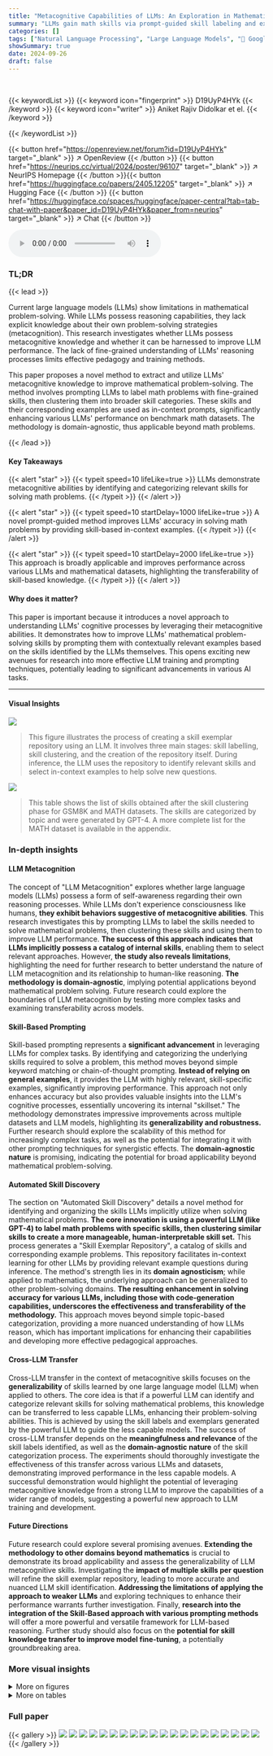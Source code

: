```yaml
---
title: "Metacognitive Capabilities of LLMs: An Exploration in Mathematical Problem Solving"
summary: "LLMs gain math skills via prompt-guided skill labeling and exemplar selection, significantly boosting accuracy."
categories: []
tags: ["Natural Language Processing", "Large Language Models", "🏢 Google DeepMind",]
showSummary: true
date: 2024-09-26
draft: false
---
```


<br>

{{< keywordList >}}
{{< keyword icon="fingerprint" >}} D19UyP4HYk {{< /keyword >}}
{{< keyword icon="writer" >}} Aniket Rajiv Didolkar et el. {{< /keyword >}}
 
{{< /keywordList >}}

{{< button href="https://openreview.net/forum?id=D19UyP4HYk" target="_blank" >}}
↗ OpenReview
{{< /button >}}
{{< button href="https://neurips.cc/virtual/2024/poster/96107" target="_blank" >}}
↗ NeurIPS Homepage
{{< /button >}}{{< button href="https://huggingface.co/papers/2405.12205" target="_blank" >}}
↗ Hugging Face
{{< /button >}}
{{< button href="https://huggingface.co/spaces/huggingface/paper-central?tab=tab-chat-with-paper&paper_id=D19UyP4HYk&paper_from=neurips" target="_blank" >}}
↗ Chat
{{< /button >}}



<audio controls>
    <source src="https://ai-paper-reviewer.com/D19UyP4HYk/podcast.wav" type="audio/wav">
    Your browser does not support the audio element.
</audio>


### TL;DR


{{< lead >}}

Current large language models (LLMs) show limitations in mathematical problem-solving.  While LLMs possess reasoning capabilities, they lack explicit knowledge about their own problem-solving strategies (metacognition). This research investigates whether LLMs possess metacognitive knowledge and whether it can be harnessed to improve LLM performance.  The lack of fine-grained understanding of LLMs' reasoning processes limits effective pedagogy and training methods.

This paper proposes a novel method to extract and utilize LLMs' metacognitive knowledge to improve mathematical problem-solving. The method involves prompting LLMs to label math problems with fine-grained skills, then clustering them into broader skill categories.  These skills and their corresponding examples are used as in-context prompts, significantly enhancing various LLMs' performance on benchmark math datasets.  The methodology is domain-agnostic, thus applicable beyond math problems.

{{< /lead >}}


#### Key Takeaways

{{< alert "star" >}}
{{< typeit speed=10 lifeLike=true >}} LLMs demonstrate metacognitive abilities by identifying and categorizing relevant skills for solving math problems. {{< /typeit >}}
{{< /alert >}}

{{< alert "star" >}}
{{< typeit speed=10 startDelay=1000 lifeLike=true >}} A novel prompt-guided method improves LLMs' accuracy in solving math problems by providing skill-based in-context examples. {{< /typeit >}}
{{< /alert >}}

{{< alert "star" >}}
{{< typeit speed=10 startDelay=2000 lifeLike=true >}} This approach is broadly applicable and improves performance across various LLMs and mathematical datasets, highlighting the transferability of skill-based knowledge. {{< /typeit >}}
{{< /alert >}}

#### Why does it matter?
This paper is important because it introduces a novel approach to understanding LLMs' cognitive processes by leveraging their metacognitive abilities.  It demonstrates how to improve LLMs' mathematical problem-solving skills by prompting them with contextually relevant examples based on the skills identified by the LLMs themselves.  This opens exciting new avenues for research into more effective LLM training and prompting techniques, potentially leading to significant advancements in various AI tasks.

------
#### Visual Insights



![](https://ai-paper-reviewer.com/D19UyP4HYk/figures_1_1.jpg)

> This figure illustrates the process of creating a skill exemplar repository using an LLM.  It involves three main stages: skill labelling, skill clustering, and the creation of the repository itself. During inference, the LLM uses the repository to identify relevant skills and select in-context examples to help solve new questions.





![](https://ai-paper-reviewer.com/D19UyP4HYk/tables_2_1.jpg)

> This table shows the list of skills obtained after the skill clustering phase for GSM8K and MATH datasets.  The skills are categorized by topic and were generated by GPT-4.  A more complete list for the MATH dataset is available in the appendix.





### In-depth insights


#### LLM Metacognition
The concept of "LLM Metacognition" explores whether large language models (LLMs) possess a form of self-awareness regarding their own reasoning processes.  While LLMs don't experience consciousness like humans, **they exhibit behaviors suggestive of metacognitive abilities**.  This research investigates this by prompting LLMs to label the skills needed to solve mathematical problems, then clustering these skills and using them to improve LLM performance.  **The success of this approach indicates that LLMs implicitly possess a catalog of internal skills**, enabling them to select relevant approaches.  However, **the study also reveals limitations**, highlighting the need for further research to better understand the nature of LLM metacognition and its relationship to human-like reasoning.  **The methodology is domain-agnostic**, implying potential applications beyond mathematical problem solving. Future research could explore the boundaries of LLM metacognition by testing more complex tasks and examining transferability across models.

#### Skill-Based Prompting
Skill-based prompting represents a **significant advancement** in leveraging LLMs for complex tasks. By identifying and categorizing the underlying skills required to solve a problem, this method moves beyond simple keyword matching or chain-of-thought prompting.  **Instead of relying on general examples**, it provides the LLM with highly relevant, skill-specific examples, significantly improving performance. This approach not only enhances accuracy but also provides valuable insights into the LLM's cognitive processes, essentially uncovering its internal "skillset."  The methodology demonstrates impressive improvements across multiple datasets and LLM models, highlighting its **generalizability and robustness.**  Further research should explore the scalability of this method for increasingly complex tasks, as well as the potential for integrating it with other prompting techniques for synergistic effects.  The **domain-agnostic nature** is promising, indicating the potential for broad applicability beyond mathematical problem-solving.

#### Automated Skill Discovery
The section on "Automated Skill Discovery" details a novel method for identifying and organizing the skills LLMs implicitly utilize when solving mathematical problems.  **The core innovation is using a powerful LLM (like GPT-4) to label math problems with specific skills, then clustering similar skills to create a more manageable, human-interpretable skill set.** This process generates a "Skill Exemplar Repository", a catalog of skills and corresponding example problems. This repository facilitates in-context learning for other LLMs by providing relevant example questions during inference.  The method's strength lies in its **domain agnosticism**; while applied to mathematics, the underlying approach can be generalized to other problem-solving domains. **The resulting enhancement in solving accuracy for various LLMs, including those with code-generation capabilities, underscores the effectiveness and transferability of the methodology.**  This approach moves beyond simple topic-based categorization, providing a more nuanced understanding of how LLMs reason, which has important implications for enhancing their capabilities and developing more effective pedagogical approaches.

#### Cross-LLM Transfer
Cross-LLM transfer in the context of metacognitive skills focuses on the **generalizability** of skills learned by one large language model (LLM) when applied to others.  The core idea is that if a powerful LLM can identify and categorize relevant skills for solving mathematical problems, this knowledge can be transferred to less capable LLMs, enhancing their problem-solving abilities. This is achieved by using the skill labels and exemplars generated by the powerful LLM to guide the less capable models. The success of cross-LLM transfer depends on the **meaningfulness and relevance** of the skill labels identified, as well as the **domain-agnostic nature** of the skill categorization process. The experiments should thoroughly investigate the effectiveness of this transfer across various LLMs and datasets, demonstrating improved performance in the less capable models.  A successful demonstration would highlight the potential of leveraging metacognitive knowledge from a strong LLM to improve the capabilities of a wider range of models, suggesting a powerful new approach to LLM training and development.

#### Future Directions
Future research could explore several promising avenues. **Extending the methodology to other domains beyond mathematics** is crucial to demonstrate its broad applicability and assess the generalizability of LLM metacognitive skills.  Investigating the **impact of multiple skills per question** will refine the skill exemplar repository, leading to more accurate and nuanced LLM skill identification.  **Addressing the limitations of applying the approach to weaker LLMs** and exploring techniques to enhance their performance warrants further investigation.  Finally,  **research into the integration of the Skill-Based approach with various prompting methods** will offer a more powerful and versatile framework for LLM-based reasoning.  Further study should also focus on the **potential for skill knowledge transfer to improve model fine-tuning**, a potentially groundbreaking area.


### More visual insights

<details>
<summary>More on figures
</summary>


![](https://ai-paper-reviewer.com/D19UyP4HYk/figures_14_1.jpg)

> This figure illustrates the process of creating a Skill Exemplar Repository.  The process involves three main stages: (1) Skill Labelling: an LLM assigns fine-grained skill labels to individual questions; (2) Skill Clustering:  the LLM groups similar skills into broader categories; and (3) Inference: during inference, the LLM uses the repository to identify relevant skill exemplars for a given test question, incorporating these as in-context examples for improved accuracy.


![](https://ai-paper-reviewer.com/D19UyP4HYk/figures_16_1.jpg)

> This figure illustrates the process of creating a skill exemplar repository.  First, an LLM assigns fine-grained skill labels to questions. Then, it groups similar skills into broader categories. Finally, it creates a repository containing skill names and corresponding question-answer examples. During inference, the LLM identifies the relevant skill for a new question and uses the corresponding examples from the repository as in-context examples to solve the question.


![](https://ai-paper-reviewer.com/D19UyP4HYk/figures_18_1.jpg)

> This figure illustrates the process of creating a skill exemplar repository.  The process involves an LLM first labeling questions with fine-grained skills, then clustering similar skills into broader categories, and finally creating a repository of skill exemplars (skill names and examples). During inference, the LLM uses this repository to label a test question and select relevant exemplars for in-context learning.


![](https://ai-paper-reviewer.com/D19UyP4HYk/figures_19_1.jpg)

> This figure illustrates the process of creating a Skill Exemplar Repository.  It starts with an LLM assigning fine-grained skill labels to questions. These skills are then clustered into broader, more complex skills.  A repository is built containing these coarser skills and example questions and answers.  During inference, a new question is labeled with a skill, and relevant examples from the repository are used as in-context examples to help the LLM solve the question.


</details>




<details>
<summary>More on tables
</summary>


![](https://ai-paper-reviewer.com/D19UyP4HYk/tables_4_1.jpg)
> This table presents the results of text-based prompting experiments conducted on the MATH dataset.  It compares the performance of different prompting methods: Chain-of-Thought (CoT), Complex CoT, CoT with topic-based examples, and CoT with skill-based examples. The skill-based approach, using chain-of-thought prompting, shows the best overall performance across all mathematical topics in the dataset.  All experiments utilized GPT-4-0613.

![](https://ai-paper-reviewer.com/D19UyP4HYk/tables_5_1.jpg)
> This table presents the results of text-based prompting experiments conducted on the GSM8K dataset using two different language models: GPT-3.5-Turbo and GPT-4-0613.  The table compares the performance of several prompting methods, including Retrieval RSD, CoT (Chain of Thought), CoT + Random, CoT + Skill-Based, and CoT + Skill-Based (maj@5). The CoT + Skill-Based approaches consistently outperform the baselines, demonstrating the effectiveness of incorporating skill-based in-context examples. The (maj@5) variation represents the use of self-consistency.

![](https://ai-paper-reviewer.com/D19UyP4HYk/tables_6_1.jpg)
> This table presents the results of experiments using program-aided prompting methods on the MATH dataset.  It compares the performance of a standard program-aided approach (PAL) with variations incorporating the Skill-Based method. The Skill-Based method uses skill-specific in-context examples to enhance code generation. The results show improved performance across different math topics when using the Skill-Based approach, demonstrating its effectiveness in enhancing code generation for problem-solving.

![](https://ai-paper-reviewer.com/D19UyP4HYk/tables_6_2.jpg)
> This table presents the results of experiments conducted using the Mixtral 8x7B model on the MATH dataset.  It compares the performance of several prompting methods: standard Chain-of-Thought (CoT), CoT with topic-based exemplars, CoT with skill-based exemplars, and CoT with self-consistency (maj@4) using both topic and skill-based exemplars. The skill labels and exemplars are obtained from GPT-4-0613. The results highlight the improved performance and transferability of the skill-based approach.

![](https://ai-paper-reviewer.com/D19UyP4HYk/tables_7_1.jpg)
> This table presents two examples where the skill-based approach outperforms the topic-based approach in solving math problems.  The skill-based approach correctly identifies and applies the relevant skills, while the topic-based approach makes errors due to a misunderstanding of core concepts. The table highlights the superiority of the skill-based method for accurate and skillful problem-solving.

![](https://ai-paper-reviewer.com/D19UyP4HYk/tables_7_2.jpg)
> This table shows the results of applying the skill exemplars learned from the GSM8K dataset to other math word problem datasets.  It demonstrates the transferability of the skill-based approach across different datasets by comparing the performance of the CoT, PAL, CoT + PAL, and CoT + Skill-Based methods on six different datasets: SVAMP, SingleOP, SingleEQ, AddSub, MultiArith, and ASDIV. The results highlight whether the skills learned from one dataset are applicable and effective in solving problems from other datasets.

![](https://ai-paper-reviewer.com/D19UyP4HYk/tables_9_1.jpg)
> This table presents the results of text-based prompting experiments on the MATH dataset.  The Skill-Based approach, which uses chain-of-thought (CoT) prompting and incorporates skill-based in-context examples, is compared against several baselines (CoT, Complex CoT, CoT + Topic-Based). The results show that the Skill-Based approach achieves superior performance across all mathematical topics in the dataset, using GPT-4-0613.

![](https://ai-paper-reviewer.com/D19UyP4HYk/tables_9_2.jpg)
> This table presents the results of applying the Skill-Based approach to the alignment task using the Mistral-7B model.  The performance is measured using six metrics (helpfulness, clarity, factuality, depth, engagement, and safety), each scored from 1 to 5 by GPT-4.  The Skill-Based approach shows improvements across all six metrics compared to a random baseline.

![](https://ai-paper-reviewer.com/D19UyP4HYk/tables_13_1.jpg)
> This table shows the list of skills obtained after performing skill clustering on GSM8K and MATH datasets.  Each topic within the datasets is associated with a set of skills identified by the GPT-4 language model.  The table helps to understand the granularity and types of skills the model identified for different mathematical problem categories.

![](https://ai-paper-reviewer.com/D19UyP4HYk/tables_15_1.jpg)
> This table shows example questions and their corresponding answers from the skill exemplar repository created using the GSM8K training dataset. Each example is labeled with a skill, showcasing how the LLM identifies relevant skills for each problem.

![](https://ai-paper-reviewer.com/D19UyP4HYk/tables_15_2.jpg)
> This table presents the results of text-based prompting experiments on the GSM8K dataset.  It compares the performance of the Skill-Based approach against several baselines (Retrieval RSD, CoT, CoT + Random, CoT + Skill-Based), using two different language models (GPT-3.5-Turbo and GPT-4-0613). The Skill-Based approach consistently achieves higher accuracy, demonstrating the effectiveness of using skill-aligned in-context examples.

![](https://ai-paper-reviewer.com/D19UyP4HYk/tables_17_1.jpg)
> This table compares the skill labels assigned by three different language models: Mixtral-8x7B, GPT-3.5, and GPT-4, for three distinct mathematical questions.  It highlights the differences in the granularity and descriptive nature of the skill labels produced by each model, showcasing GPT-4's superior ability to provide more precise and comprehensive skill assignments.

![](https://ai-paper-reviewer.com/D19UyP4HYk/tables_17_2.jpg)
> This table presents the results of text-based prompting experiments on the MATH dataset.  It compares the performance of the Skill-Based approach (using Chain-of-Thought prompting) against several baselines across different mathematical topics within the dataset.  The Skill-Based approach consistently outperforms the others, demonstrating the effectiveness of incorporating skill-based information into prompting strategies.

![](https://ai-paper-reviewer.com/D19UyP4HYk/tables_18_1.jpg)
> This table presents the results of text-based prompting experiments on the MATH dataset.  It compares the performance of different prompting methods, including Chain-of-Thought (CoT), CoT with topic-based examples, and CoT with skill-based examples. The skill-based approach, which uses examples from the Skill Exemplar Repository created in the study, shows significantly better performance across all math topics.

![](https://ai-paper-reviewer.com/D19UyP4HYk/tables_20_1.jpg)
> This table presents the results of transferring skill exemplars from GPT-4 to the Mixtral 8x7B model for solving math problems from the MATH dataset. It compares the performance of several prompting methods, including standard Chain-of-Thought (CoT), CoT with topic-based exemplars, CoT with skill-based exemplars, and CoT with self-consistency, using both topic-based and skill-based exemplars. The results demonstrate the effectiveness of using skill-based exemplars in enhancing the performance of weaker LLMs.

![](https://ai-paper-reviewer.com/D19UyP4HYk/tables_21_1.jpg)
> This table presents the results of text-based prompting experiments conducted on the MATH dataset.  The Skill-Based approach, which incorporates Chain-of-Thought (CoT) prompting and utilizes skill-aligned examples, is compared against several baselines (CoT, Complex CoT, CoT + Topic-Based). The results show the Skill-Based approach significantly outperforms the baselines across various mathematical topics within the MATH dataset.  All experiments used GPT-4-0613.

![](https://ai-paper-reviewer.com/D19UyP4HYk/tables_22_1.jpg)
> This table presents the results of text-based prompting experiments on the MATH dataset.  It compares the performance of different prompting methods, including Chain of Thought (CoT), CoT with topic-based examples, and CoT with skill-based examples. The Skill-Based approach, which uses the skill exemplar repository developed earlier in the paper, significantly outperforms other methods across all topics in the MATH dataset.

</details>




### Full paper

{{< gallery >}}
<img src="https://ai-paper-reviewer.com/D19UyP4HYk/1.png" class="grid-w50 md:grid-w33 xl:grid-w25" />
<img src="https://ai-paper-reviewer.com/D19UyP4HYk/2.png" class="grid-w50 md:grid-w33 xl:grid-w25" />
<img src="https://ai-paper-reviewer.com/D19UyP4HYk/3.png" class="grid-w50 md:grid-w33 xl:grid-w25" />
<img src="https://ai-paper-reviewer.com/D19UyP4HYk/4.png" class="grid-w50 md:grid-w33 xl:grid-w25" />
<img src="https://ai-paper-reviewer.com/D19UyP4HYk/5.png" class="grid-w50 md:grid-w33 xl:grid-w25" />
<img src="https://ai-paper-reviewer.com/D19UyP4HYk/6.png" class="grid-w50 md:grid-w33 xl:grid-w25" />
<img src="https://ai-paper-reviewer.com/D19UyP4HYk/7.png" class="grid-w50 md:grid-w33 xl:grid-w25" />
<img src="https://ai-paper-reviewer.com/D19UyP4HYk/8.png" class="grid-w50 md:grid-w33 xl:grid-w25" />
<img src="https://ai-paper-reviewer.com/D19UyP4HYk/9.png" class="grid-w50 md:grid-w33 xl:grid-w25" />
<img src="https://ai-paper-reviewer.com/D19UyP4HYk/10.png" class="grid-w50 md:grid-w33 xl:grid-w25" />
<img src="https://ai-paper-reviewer.com/D19UyP4HYk/11.png" class="grid-w50 md:grid-w33 xl:grid-w25" />
<img src="https://ai-paper-reviewer.com/D19UyP4HYk/12.png" class="grid-w50 md:grid-w33 xl:grid-w25" />
<img src="https://ai-paper-reviewer.com/D19UyP4HYk/13.png" class="grid-w50 md:grid-w33 xl:grid-w25" />
<img src="https://ai-paper-reviewer.com/D19UyP4HYk/14.png" class="grid-w50 md:grid-w33 xl:grid-w25" />
<img src="https://ai-paper-reviewer.com/D19UyP4HYk/15.png" class="grid-w50 md:grid-w33 xl:grid-w25" />
<img src="https://ai-paper-reviewer.com/D19UyP4HYk/16.png" class="grid-w50 md:grid-w33 xl:grid-w25" />
<img src="https://ai-paper-reviewer.com/D19UyP4HYk/17.png" class="grid-w50 md:grid-w33 xl:grid-w25" />
<img src="https://ai-paper-reviewer.com/D19UyP4HYk/18.png" class="grid-w50 md:grid-w33 xl:grid-w25" />
<img src="https://ai-paper-reviewer.com/D19UyP4HYk/19.png" class="grid-w50 md:grid-w33 xl:grid-w25" />
<img src="https://ai-paper-reviewer.com/D19UyP4HYk/20.png" class="grid-w50 md:grid-w33 xl:grid-w25" />
{{< /gallery >}}